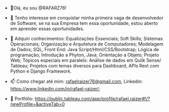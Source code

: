 - 👋Olá, eu sou @RAFARZ76!

- 👀 Tenho interesse em conquistar minha primeira vaga de desenvolvedor de Software, se na sua Empresa tem essa oportunidade, estou aberto em aprender essas oportunidades.

-   🌱 Adquiri conhecimentos: Equalizações Essenciais; Soft Skills; Sistemas Operacionais; Organização e Arquitetura de Computadores; Modelagem de Dados; SQL, Front End: Java Script/Html/CSS/Bootstrap; Lógica de programação; Introdução a Phyton, Java; Orientação a Objeto; Projeto Web; Tópicos especiais em paralelo: Análise de dados em  Qulik Sense/ Tableau; Projetos com temas diversos para  Dashboard, APIs Rest com Python e Django Framework.

- 📫 Como chegar até mim: rafaelraizer76@gmail.com, Linkedin: https://www.linkedin.com/in/rafael-raizer/;

- 🚀 Portfólio: https://public.tableau.com/app/profile/rafael.raizer#!/?newProfile=&activeTab=0




